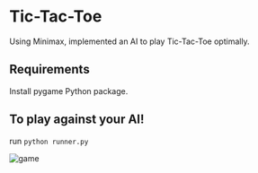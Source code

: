 # Tic-Tac-Toe
Using Minimax, implemented an AI to play Tic-Tac-Toe optimally.

## Requirements
  Install pygame Python package.
## To play against your AI! 
  run ```python runner.py```

![game](https://user-images.githubusercontent.com/45964303/87525665-6edc7080-c6a7-11ea-9718-7f0945f5de0b.png)

